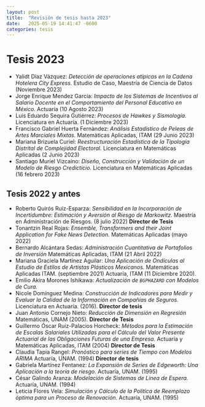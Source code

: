 ```yaml
---
layout: post
title:  "Revisión de tesis hasta 2023"
date:   2025-05-19 14:41:47 -0600
categories: tesis
---
```


# Tesis 2023

- Yalidt Díaz Vázquez: _Detección de operaciones atípicas en la Cadena Hotelera City Express._ Estudio de Caso, Maestría de Ciencia de Datos (Noviembre 2023)
- Jorge Enrique Mendez García: _Impacto de los Sistemas de Incentivos al Salario Docente en el Comportamiento del Personal Educativo en México._ Actuaría (10 Agosto 2023)
- Luis Eduardo Sequira Gutiérrez: _Procesos de Hawkes y Sismología._ Licenciatura en Actuaría. (1 Diciembre 2023)
- Francisco Gabriel Huerta Fernàndez: _Análisis Estadístico de Peleas de Artes Marciales Mixtas._ Matemàticas Aplicadas, ITAM (29 Junio 2023)
- Mariana Brizuela Curiel: _Reestructuración Estadística de la Tipología Distrital de Complejidad Electoral._ Licenciatura en Matemáticas Aplicadas (2 Junio 2023)
- Santiago Muriel Vizcaino: _Diseño, Construcción y Validación de un Modelo de Riesgo Credicticio._ Licenciatura en Matemáticas Aplicadas (16 febrero 2023)


## Tesis 2022 y antes

- Roberto Quirós Ruíz-Esparza: _Sensibilidad en la Incorporación de Incertidumbre: Estimación y Aversión al Riesgo de Markowitz._ Maestría en Administración de Riesgos. (8 julio 2022) **Director de Tesis**
- Tonantzin Real Rojas: _Ensemble, Transformers and their Joint Application for Fake News Detection._ Matemáticas Aplicadas (mayo 2022)
- Bernardo Alcántara Sedas: _Administración Cuantitativa de Portafolios de Inversión_ Matemáticas Aplicadas, ITAM (21 Abril 2022)
- Mariana Graciela Martínez Aguilar: _Una Aplicación de Ondículas al Estudio de Estilos de Artistas Plásticos Mexicanos._ Matemáticas Aplicadas ITAM. (septiembre 2021) Actuaría, ITAM  (11 Diciembre 2020).
- Emilio Akira Morones Ishikawa: _Actualización de `BGPHAZARD` con Modelos de Cura._ 
- Nicole Domínguez Medina: _Construcción de Indicadores para Medir y Evaluar la Calidad de la Información en Compañías de Seguros._ Licenciatura en Actuaría. (2016).  **Director de tesis**
- Juan Antonio Cornejo Nieto: _Reducción de Dimensión en Regresión_ Matemáticas, UNAM (2005). **Director de Tesis**
- Guillermo Óscar Ruiz-Palacios Horcheck: _Métodos para la Estimación de Escalas Salariales Utilizadas para el Cálculo del Valor Presente Actuarial de las Obligaciones Futuras de una Empresa._ Actuaría y Matemáticas Aplicadas, ITAM (2004) **Director de Tesis**
- Claudia Tapia Rangel: _Pronóstico para series de Tiempo con Modelos ARIMA_ Actuaría, UNAM. (1994) **Director de tesis**
- Gabriela Martínez Fentanez: _La Expansión de Series de Edgeworth: Una Aplicación a la teoría de riesgo._ Actuaría, UNAM. (1995)
- César Galindo Aranza: _Modelación de Sistemas de Linea de Espera._ Actuaría, UNAM. (1994)
- Leticia Flores Vela: _Simulación y Cálculo de la Politica de Reemplazo óptima para un Proceso de Renovación._ Actuaría, UNAM. (1995)
